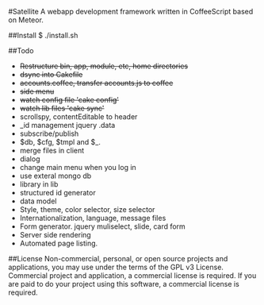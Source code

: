 #Satellite
A webapp development framework written in CoffeeScript based on Meteor.

##Install
$ ./install.sh

##Todo
- ~~Restructure bin, app, module, etc, home directories~~
- ~~dsync into Cakefile~~
- ~~accounts.coffee, transfer accounts.js to coffee~~
- ~~side menu~~
- ~~watch config file 'cake config'~~
- ~~watch lib files 'cake sync'~~
- scrollspy, contentEditable to header
- _id management jquery .data
- subscribe/publish
- $db, $cfg, $tmpl and $_.
- merge files in client
- dialog
- change main menu when you log in
- use exteral mongo db
- library in lib
- structured id generator
- data model
- Style, theme, color selector, size selector 
- Internationalization, language, message files
- Form generator. jquery muliselect, slide, card form
- Server side rendering
- Automated page listing.


##License
Non-commercial, personal, or open source projects and applications, you may use under the terms of the GPL v3 License. Commercial project and application,
a commercial license is required. If you are paid to do your project using this software, a commercial license is required.